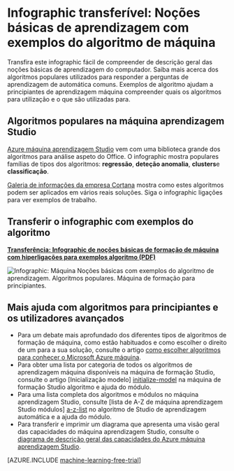 <properties
    pageTitle="Infographic: Noções básicas de aprendizagem - exemplos do algoritmo de máquina | Microsoft Azure"
    description="Uma descrição geral de fácil compreender de noções básicas de aprendizagem máquina inclui algoritmo exemplos. O infographic transferível abrange máquina maioria das perguntas de formação."
    keywords="Noções básicas de aprendizagem máquina, exemplos do algoritmo, formação para principiantes, perguntas de formação de máquina, algoritmos populares, infographic algoritmo de computador"
    services="machine-learning"
    documentationCenter=""
    authors="garyericson"
    manager="jhubbard"
    editor="cgronlun"/>

<tags
    ms.service="machine-learning"
    ms.workload="data-services"
    ms.tgt_pltfrm="na"
    ms.devlang="na"
    ms.topic="article"
    ms.date="08/19/2016"
    ms.author="garye" />


# <a name="downloadable-infographic-machine-learning-basics-with-algorithm-examples"></a>Infographic transferível: Noções básicas de aprendizagem com exemplos do algoritmo de máquina

Transfira este infographic fácil de compreender de descrição geral das noções básicas de aprendizagem do computador. Saiba mais acerca dos algoritmos populares utilizados para responder a perguntas de aprendizagem de automática comuns. Exemplos de algoritmo ajudam a principiantes de aprendizagem máquina compreender quais os algoritmos para utilização e o que são utilizadas para.

## <a name="popular-algorithms-in-machine-learning-studio"></a>Algoritmos populares na máquina aprendizagem Studio

[Azure máquina aprendizagem Studio](https://studio.azureml.net/) vem com uma biblioteca grande dos algoritmos para análise aspeto do Office. O infographic mostra populares famílias de tipos dos algoritmos: **regressão**, **deteção anomalia**, **clusters**e **classificação**.

[Galeria de informações da empresa Cortana](https://gallery.cortanaintelligence.com/) mostra como estes algoritmos podem ser aplicados em vários reais soluções. Siga o infographic ligações para ver exemplos de trabalho.

## <a name="download-the-infographic-with-algorithm-examples"></a>Transferir o infographic com exemplos do algoritmo

**[Transferência: Infographic de noções básicas de formação de máquina com hiperligações para exemplos algoritmo (PDF)](http://download.microsoft.com/download/0/5/A/05AE6B94-E688-403E-90A5-6035DBE9EEC5/machine-learning-basics-infographic-with-algorithm-examples.pdf)**


![Infographic: Máquina Noções básicas com exemplos do algoritmo de aprendizagem. Algoritmos populares. Máquina de formação para principiantes.](./media/machine-learning-basics-infographic-with-algorithm-examples/machine-learning-basics-infographic-with-algorithm-examples.png)

## <a name="more-help-with-algorithms-for-beginners-and-advanced-users"></a>Mais ajuda com algoritmos para principiantes e os utilizadores avançados

* Para um debate mais aprofundado dos diferentes tipos de algoritmos de formação de máquina, como estão habituados e como escolher o direito de um para a sua solução, consulte o artigo [como escolher algoritmos para conhecer o Microsoft Azure máquina](machine-learning-algorithm-choice.md).
* Para obter uma lista por categoria de todos os algoritmos de aprendizagem máquina disponíveis na máquina de formação Studio, consulte o artigo [Inicialização modelo] [ initialize-model] na máquina de formação Studio algoritmo e ajuda do módulo.
* Para uma lista completa dos algoritmos e módulos no máquina aprendizagem Studio, consulte [lista de A-Z de máquina aprendizagem Studio módulos] [ a-z-list] no algoritmo de Studio de aprendizagem automática e a ajuda do módulo.
* Para transferir e imprimir um diagrama que apresenta uma visão geral das capacidades do máquina aprendizagem Studio, consulte o [diagrama de descrição geral das capacidades do Azure máquina aprendizagem Studio](machine-learning-studio-overview-diagram.md).


[AZURE.INCLUDE [machine-learning-free-trial](../../includes/machine-learning-free-trial.md)]


<!-- Module References -->
[a-z-list]: https://msdn.microsoft.com/library/azure/dn906033.aspx
[initialize-model]: https://msdn.microsoft.com/library/azure/0c67013c-bfbc-428b-87f3-f552d8dd41f6/
[k-means-clustering]: https://msdn.microsoft.com/library/azure/5049a09b-bd90-4c4e-9b46-7c87e3a36810/
[one-vs-all-multiclass]: https://msdn.microsoft.com/library/azure/7191efae-b4b1-4d03-a6f8-7205f87be664/
